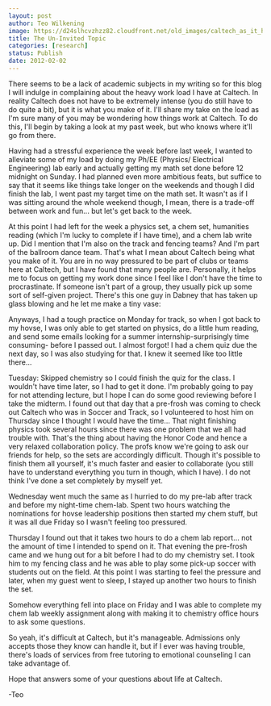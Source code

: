 ```yaml
---
layout: post
author: Teo Wilkening
image: https://d24slhcvzhzz82.cloudfront.net/old_images/caltech_as_it_happens/6a0105349b8251970b01676157411b970b.jpg
title: The Un-Invited Topic
categories: [research]
status: Publish
date: 2012-02-02
---
```



There seems to be a lack of academic subjects in my writing so for this blog I will indulge in complaining about the heavy work load I have at Caltech. In reality Caltech does not have to be extremely intense (you do still have to do quite a bit), but it is what you make of it. I'll share my take on the load as I'm sure many of you may be wondering how things work at Caltech. To do this, I'll begin by taking a look at my past week, but who knows where it'll go from there.

  Having had a stressful experience the week before last week, I wanted to alleviate some of my load by doing my Ph/EE (Physics/ Electrical Engineering) lab early and actually getting my math set done before 12 midnight on Sunday. I had planned even more ambitious feats, but suffice to say that it seems like things take longer on the weekends and though I did finish the lab, I went past my target time on the math set. It wasn't as if I was sitting around the whole weekend though, I mean, there is a trade-off between work and fun... but let's get back to the week.

  At this point I had left for the week a physics set, a chem set, humanities reading (which I'm lucky to complete if I have time), and a chem lab write up. Did I mention that I'm also on the track and fencing teams? And I'm part of the ballroom dance team. That's what I mean about Caltech being what you make of it. You are in no way pressured to be part of clubs or teams here at Caltech, but I have found that many people are. Personally, it helps me to focus on getting my work done since I feel like I don't have the time to procrastinate. If someone isn't part of a group, they usually pick up some sort of self-given project. There's this one guy in Dabney that has taken up glass blowing and he let me make a tiny vase:

Anyways, I had a tough practice on Monday for track, so when I got back to my hovse, I was only able to get started on physics, do a little hum reading, and send some emails looking for a summer internship-surprisingly time consuming- before I passed out. I almost forgot! I had a chem quiz due the next day, so I was also studying for that. I knew it seemed like too little there...

Tuesday: Skipped chemistry so I could finish the quiz for the class. I wouldn't have time later, so I had to get it done. I'm probably going to pay for not attending lecture, but I hope I can do some good reviewing before I take the midterm. I found out that day that a pre-frosh was coming to check out Caltech who was in Soccer and Track, so I volunteered to host him on Thursday since I thought I would have the time... That night finishing physics took several hours since there was one problem that we all had trouble with. That's the thing about having the Honor Code and hence a very relaxed collaboration policy. The profs know we're going to ask our friends for help, so the sets are accordingly difficult. Though it's possible to finish them all yourself, it's much faster and easier to collaborate (you still have to understand everything you turn in though, which I have). I do not think I've done a set completely by myself yet.

Wednesday went much the same as I hurried to do my pre-lab after track and before my night-time chem-lab. Spent two hours watching the nominations for hovse leadership positions then started my chem stuff, but it was all due Friday so I wasn't feeling too pressured.

Thursday I found out that it takes two hours to do a chem lab report... not the amount of time I intended to spend on it. That evening the pre-frosh came and we hung out for a bit before I had to do my chemistry set. I took him to my fencing class and he was able to play some pick-up soccer with students out on the field. At this point I was starting to feel the pressure and later, when my guest went to sleep, I stayed up another two hours to finish the set.

Somehow everything fell into place on Friday and I was able to complete my chem lab weekly assignment along with making it to chemistry office hours to ask some questions.

So yeah, it's difficult at Caltech, but it's manageable. Admissions only accepts those they know can handle it, but if I ever was having trouble, there's loads of services from free tutoring to emotional counseling I can take advantage of.

Hope that answers some of your questions about life at Caltech.

-Teo

